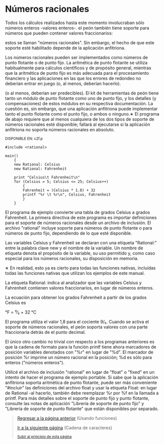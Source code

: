 # Números racionales

Todos los cálculos realizados hasta este momento involucraban sólo números enteros -valores enteros-. el peón también tiene soporte para números que pueden contener valores fraccionarios:

estos se llaman "números racionales". Sin embargo, el hecho de que este soporte esté habilitado depende de la aplicación anfitriona.

Los números racionales pueden ser implementados como números de punto flotante o de punto fijo. La aritmética de punto flotante se utiliza habitualmente para cálculos científicos y de propósito general, mientras que la aritmética de punto fijo es más adecuada para el procesamiento financiero y las aplicaciones en las que los errores de redondeo no deberían entrar en juego (o, al menos, deberían hacerlo).

(o al menos, deberían ser predecibles). El kit de herramientas de peón tiene tanto un módulo de punto flotante como uno de punto fijo, y los detalles (y compensaciones) de estos módulos en su respectiva documentación. La cuestión es, sin embargo, que una aplicación anfitriona puede implementar tanto el punto flotante como el punto fijo, o ambos o ninguno.∗ El programa de abajo requiere que al menos cualquiera de los dos tipos de soporte de números racionales esté disponible; fallará al ejecutarse si la aplicación anfitriona no soporta números racionales en absoluto.

<sub>DISPONIBLE EN: c2f.p</sub>
```pawn
#include <rational>

main()
    {
    new Rational: Celsius
    new Rational: Fahrenheit

    print "Celsius\t Fahrenheit\n"
    for (Celsius = 5; Celsius <= 25; Celsius++)
        {
        Fahrenheit = (Celsius * 1.8) + 32
        printf "%r \t %r\n", Celsius, Fahrenheit
        }
    }
```

El programa de ejemplo convierte una tabla de grados Celsius a grados Fahrenheit. La primera directiva de este programa es importar definiciones para el soporte de números racionales desde un archivo de inclusión. El archivo "rational" incluye soporte para números de punto flotante o para números de punto fijo, dependiendo de lo que esté disponible.

Las variables Celsius y Fahrenheit se declaran con una etiqueta "Rational:" entre la palabra clave new y el nombre de la variable. Un nombre de etiqueta denota el propósito de la variable, su uso permitido y, como caso especial para los números racionales, su disposición en memoria.

∗ En realidad, esto ya es cierto para todas las funciones nativas, incluidas todas las funciones nativas que utilizan los ejemplos de este manual.

La etiqueta Rational: indica al analizador que las variables Celsius y Fahrenheit contienen valores fraccionarios, en lugar de números enteros.

La ecuación para obtener los grados Fahrenheit a partir de los grados Celsius es

°F = ⁹⁄₅ + 32 °C

El programa utiliza el valor 1,8 para el cociente 9/₅. Cuando se activa el soporte de números racionales, el peón soporta valores con una parte fraccionaria detrás de
el punto decimal.

El único otro cambio no trivial con respecto a los programas anteriores es que la cadena de formato para la función printf tiene ahora marcadores de posición variables denotados con "%r" en lugar de "%d". El marcador de posición %r imprime un número racional en la posición; %d es sólo para enteros ("números enteros").

Utilicé el archivo de inclusión "rational" en lugar de "float" o "fixed" en un intento de hacer el programa de ejemplo portable. Si sabe que la aplicación anfitriona soporta aritmética de punto flotante, puede ser más conveniente "#incluir" las definiciones del archivo float y usar la etiqueta Float: en lugar de Rational -al hacerlo, también debe reemplazar %r por %f en la llamada a printf. Para más detalles sobre el soporte de punto fijo y punto flotante, consulte las notas de aplicación "Librería de soporte de punto fijo" y "Librería de soporte de punto flotante" que están disponibles por separado.

> [Regresar a la página anterior](03-usando--funciones.md) (Usando funciones)
>
> [Ir a la siguiente página](05-cadena-de-caracteres.md) (Cadena de caracteres)
>
> <sub>[Subir al principio de esta página](#números-racionales)</sub>